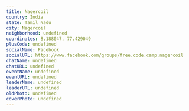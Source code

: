 ```yaml
---
title: Nagercoil
country: India
state: Tamil Nadu
city: Nagercoil
neighborhood: undefined
coordinates: 8.188047, 77.429049
plusCode: undefined
socialName: Facebook
socialURL: https://www.facebook.com/groups/free.code.camp.nagercoil
chatName: undefined
chatURL: undefined
eventName: undefined
eventURL: undefined
leaderName: undefined
leaderURL: undefined
oldPhoto: undefined
coverPhoto: undefined
---
```


